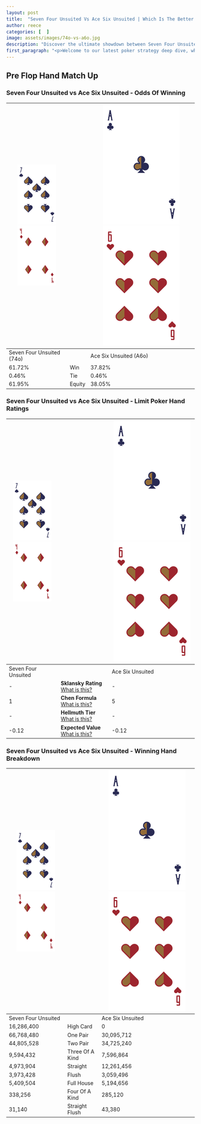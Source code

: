 ```yaml
---
layout: post
title:  "Seven Four Unsuited Vs Ace Six Unsuited | Which Is The Better Hand In Poker? A Complete Guide"
author: reece
categories: [  ]
image: assets/images/74o-vs-a6o.jpg
description: "Discover the ultimate showdown between Seven Four Unsuited and Ace Six Unsuited in poker! Uncover the odds, strategies, and scenarios where one hand triumphs over the other. Get ready to up your poker game with this thrilling analysis."
first_paragraph: "<p>Welcome to our latest poker strategy deep dive, where we're pitting two distinct hands against each other in a high-stakes showdown: Seven Four Unsuited vs Ace Six Unsuited.</p><p>In the dynamic world of poker, every decision counts, and knowing which hand holds the upper hand is key to your success at the table.</p><p>In this article, we'll dissect these two hands, explore the scenarios where one dominates the other, and equip you with the knowledge to make strategic choices that can tip the odds in your favor.</p><p>Get ready to unravel the intriguing dynamics of these poker hands and elevate your game to new heights.</p>"
---
```




[comment]: # (sp0)

## Pre Flop Hand Match Up

<div class="table hand-ratings" markdown="1"> 



### Seven Four Unsuited vs Ace Six Unsuited - Odds Of Winning


    
| ![image info](assets/images/hand1/7.png) ![image info](assets/images/hand1/4o.png) |  | ![image info](assets/images/hand2/A.png) ![image info](assets/images/hand2/6o.png) |
| -------- | -------- | -------- |
| Seven Four Unsuited (74o) |  | Ace Six Unsuited (A6o) |
| 61.72% | Win | 37.82% |
| 0.46% | Tie | 0.46% |
| 61.95% | Equity | 38.05% |




[comment]: # (sp1)



### Seven Four Unsuited vs Ace Six Unsuited - Limit Poker Hand Ratings


    
| ![image info](assets/images/hand1/7.png) ![image info](assets/images/hand1/4o.png) |  | ![image info](assets/images/hand2/A.png) ![image info](assets/images/hand2/6o.png) |
| -------- | -------- | -------- |
| Seven Four Unsuited |  | Ace Six Unsuited |
| - | **Sklansky Rating** [What is this?](/sklansky-rating-explained) | - |
| 1 | **Chen Formula** [What is this?](/chen-formula-explained) | 5 |
| - | **Hellmuth Tier** [What is this?](/Hellmuth-tier-explained) | - |
| -0.12 | **Expected Value** [What is this?](/expected-value-explained) | -0.12 |




[comment]: # (sp2)



### Seven Four Unsuited vs Ace Six Unsuited - Winning Hand Breakdown


    
| ![image info](assets/images/hand1/7.png) ![image info](assets/images/hand1/4o.png) |  | ![image info](assets/images/hand2/A.png) ![image info](assets/images/hand2/6o.png) |
| -------- | -------- | -------- |
| Seven Four Unsuited |  | Ace Six Unsuited |
| 16,286,400 | High Card | 0 |
| 66,768,480 | One Pair | 30,095,712 |
| 44,805,528 | Two Pair | 34,725,240 |
| 9,594,432 | Three Of A Kind | 7,596,864 |
| 4,973,904 | Straight | 12,261,456 |
| 3,973,428 | Flush | 3,059,496 |
| 5,409,504 | Full House | 5,194,656 |
| 338,256 | Four Of A Kind | 285,120 |
| 31,140 | Straight Flush | 43,380 |




[comment]: # (sp3)



</div>

[comment]: # (sp4)



[comment]: # (sp5)

